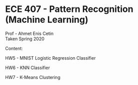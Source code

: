 # ECE 407 - Pattern Recognition (Machine Learning)     
Prof - Ahmet Enis Cetin       
Taken Spring 2020

Content:

HW5 - MNIST Logistic Regression Classifier

HW6 - KNN Classifier 

HW7 - K-Means Clustering


